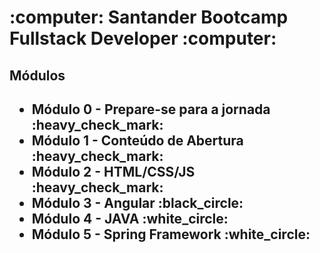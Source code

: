 <h1>:computer: Santander Bootcamp Fullstack Developer :computer:</h1>

<h2>Módulos<h2>
<ul>
  <li>Módulo 0 - Prepare-se para a jornada :heavy_check_mark:</li>
  <li>Módulo 1 - Conteúdo de Abertura :heavy_check_mark:</li>
  <li>Módulo 2 - HTML/CSS/JS :heavy_check_mark:</li>
  <li>Módulo 3 - Angular :black_circle:</li>
  <li>Módulo 4 - JAVA :white_circle:</li>
  <li>Módulo 5 - Spring Framework :white_circle:</li>
</ul>
